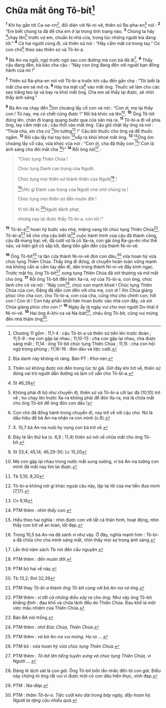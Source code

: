 # Chữa mắt ông Tô-bít[^1]
<sup><b>1</b></sup> Khi họ gần tới Ca-xe-rin[^2], đối diện với Ni-ni-vê, thiên sứ Ra-pha-en[^3] nói : <sup><b>2</b></sup> “Em biết chúng ta đã để cha em ở lại trong tình trạng nào. <sup><b>3</b></sup> Chúng ta hãy [^1*]chạy lên[^4] trước vợ em, chuẩn bị nhà cửa, trong lúc những người kia đang tới.” <sup><b>4</b></sup> Cả hai người cùng đi, và thiên sứ nói : “Hãy cầm mật cá trong tay.” Có con chó[^5] theo sau thiên sứ và Tô-bi-a.

<sup><b>5</b></sup> Bà An-na ngồi, ngó trước ngó sau con đường mà con bà đã đi[^6]. <sup><b>6</b></sup> Thấy cậu đang đến, bà bảo cha cậu : “Này con ông đang đến với người bạn đồng hành của nó !”

<sup><b>7</b></sup> Thiên sứ Ra-pha-en nói với Tô-bi-a trước khi cậu đến gần cha : “Tôi biết là mắt cha em sẽ mở ra. <sup><b>8</b></sup> Hãy tra mật cá[^7] vào mắt ông. Thuốc sẽ làm cho các sẹo trắng teo lại và bay ra khỏi mắt ông. Cha em sẽ thấy lại được, sẽ nhìn thấy ánh sáng.”

<sup><b>9</b></sup> Bà An-na chạy đến [^2*]ôm choàng lấy cổ con và nói : “Con ơi, mẹ lại thấy con ! Từ nay, mẹ có chết cũng được !” Rồi bà khóc oà lên[^8]. <sup><b>10</b></sup> Ông Tô-bít đứng lên, chân đi loạng quạng bước qua cửa sân mà ra. <sup><b>11</b></sup> Tô-bi-a đi về phía ông, tay cầm mật cá ; cậu thổi vào mắt ông. Cậu giữ chặt lấy ông và nói : “Thưa cha, xin cha cứ [^3*]tin tưởng[^9] !” Cậu bôi thuốc cho ông và để thuốc ngấm. <sup><b>12</b></sup> Rồi cậu lấy hai tay bóc [^4*]vẩy ra khỏi khoé mắt ông. <sup><b>13</b></sup> [^10]Ông ôm choàng lấy cổ cậu, vừa khóc vừa nói : “Con ơi, cha đã thấy con [^11]! Con là ánh sáng cho đôi mắt cha [^12]!” <sup><b>14</b></sup> Rồi ông nói[^13] : 
> “Chúc tụng Thiên Chúa !
> 
> Chúc tụng Danh cao trọng của Người.
> 
> Chúc tụng mọi thiên sứ thánh thiện của Người[^14] !
> 
> [^15]Ước gì Danh cao trọng của Người che chở chúng ta !
> 
> Chúc tụng mọi thiên sứ đến muôn đời !
> 
> Vì tôi đã bị [^5*]Người đánh phạt,
> 
> nhưng nay lại được thấy Tô-bi-a, con tôi !”
>

<sup><b>15</b></sup> Tô-bi-a[^16] hoan hỷ bước vào nhà, miệng vang lời chúc tụng Thiên Chúa[^17]. Tô-bi-a[^18] kể cho cha cậu biết là[^19] cuộc hành trình của cậu đã thành công, cậu đã mang bạc về, đã cưới vợ là cô Xa-ra, con gái ông Ra-gu-ên như thế nào, và hiện giờ cô sắp tới, đang tiến gần đến cửa thành Ni-ni-vê.

<sup><b>16</b></sup> Ông Tô-bít[^20] ra tận cửa thành Ni-ni-vê đón con dâu,[^21] vừa hoan hỷ vừa chúc tụng Thiên Chúa. Thấy ông đi đứng, di chuyển hoàn toàn vững mạnh mà không cần ai cầm tay dẫn đi, dân trong thành Ni-ni-vê đầy kinh ngạc. Trước mặt họ, ông Tô-bít[^22] xưng tụng Thiên Chúa đã xót thương và mở mắt cho ông. <sup><b>17</b></sup> Rồi ông Tô-bít đến bên Xa-ra, vợ của Tô-bi-a, con ông, chúc lành cho cô và nói : “Này con[^23], chúc con mạnh khoẻ ! Chúc tụng Thiên Chúa của con, Đấng đã dẫn con đến với cha mẹ, con ơi ! Xin Chúa giáng phúc cho cha con, cho Tô-bi-a, con của cha, cũng như cho chính con, hỡi con ! Con ơi ! Con hãy phấn khởi hân hoan bước vào nhà con đây, và xin Chúa giáng phúc cho con !” <sup><b>18</b></sup> Ngày ấy là ngày vui cho mọi người Do-thái ở Ni-ni-vê. <sup><b>19</b></sup> Hai ông A-khi-ca và Na-bát[^24], cháu ông Tô-bít, cũng vui mừng đến nhà thăm ông[^25].

[^1]: Chương 11 gồm : 11,1-4 : cậu Tô-bi-a và thiên sứ tiến lên trước đoàn ; 11,5-9 : mẹ con gặp lại nhau ; 11,10-13 : cha con gặp lại nhau, cha được sáng mắt ; 11,14 : ông Tô-bít chúc tụng Thiên Chúa ; 11,15 : cha con hội ngộ trùng phùng ; 11,16-19 : đón dâu và tiệc cưới.
[^2]: Địa danh này không rõ ràng. Bản PT : <i>Kha-ran</i>.
[^3]: Thiên sứ không được nói đến trong lúc từ giã. Giờ đây khi trở về, thiên sứ đóng vai trò người dẫn đường và làm cố vấn cho Tô-bi-a.
[^4]: Không phải đi bộ như chuyến đi, thiên sứ và Tô-bi-a cỡi lạc đà (10,10) trở về ; họ chạy lên trước Xa-ra không phải để đón Xa-ra, mà là chữa mắt cho ông Tô-bít để ông đón con dâu !
[^5]: Con chó đã đồng hành trong chuyến đi, nay trở về với cậu chủ. Nó là dấu hiệu để bà An-na nhận ra con mình (c.6).
[^6]: X. 10,7 bà An-na nuôi hy vọng con bà trở về.
[^7]: Đây là lần thứ ba (x. 6,9 ; 11,4) thiên sứ nói về chữa mắt cho ông Tô-bít.
[^8]: Mẹ con gặp lại nhau trong nước mắt sung sướng, vì bà An-na tưởng con mình đã mất nay tìm lại được.
[^9]: Tô-bi-a không nói gì khác ngoài câu này, lặp lại lời của mẹ tiễn đưa mình (7,17).
[^10]: PTM thêm : <i>nhìn thấy con</i>.
[^11]: Hiểu theo hai nghĩa : nhìn được con với tất cả thân hình, hoạt động, nhìn thấy con trở về an toàn, tốt đẹp.
[^12]: Trong 10,5 bà An-na đã sánh ví như vậy. Ở đây, nghĩa mạnh hơn : Tô-bi-a đã chữa cho cha mình sáng mắt, nhìn thấy mọi sự trong ánh sáng.
[^13]: Lần thứ năm sách Tb nói đến cầu nguyện.
[^14]: PTM thêm : <i>đến muôn đời</i>.
[^15]: PTM bỏ hai vế này.
[^16]: PTM thay <i>Tô-bi-a</i> thành <i>ông Tô-bít cùng với bà An-na vợ ông</i>.
[^17]: PTM thêm : <i>vì tất cả những điều xảy ra cho ông</i>. Như vậy ông Tô-bít khẳng định : đau khổ và chữa lành đều do Thiên Chúa. Đau khổ là một việc mầu nhiệm của Thiên Chúa.
[^18]: Bản BA nói trống.
[^19]: PTM thêm : <i>nhờ Đức Chúa, Thiên Chúa</i>.
[^20]: PTM thêm : <i>và bà An-na vui mừng. Họ ra ....</i>
[^21]: PTM bỏ : <i>vừa hoan hỷ vừa chúc tụng Thiên Chúa</i>.
[^22]: PTM thêm : <i>Tô-bít lớn tiếng tuyên xưng và chúc tụng Thiên Chúa, vì Người ...</i>.
[^23]: Đáng lẽ dịch sát là <i>con gái</i>. Ông Tô-bít bốn lần nhắc đến từ <i>con gái</i>. Điều này chứng tỏ ông rất vui vì được một cô con dâu hiền thục, xinh đẹp.
[^24]: PTM : <i>Na-đáp</i>.
[^25]: PTM : <i>thăm Tô-bi-a. Tiệc cưới kéo dài trong bảy ngày, đầy hoan hỷ. Người ta tặng cậu nhiều quà</i>.
[^1*]: St 46,28
[^2*]: St 33,4; 45,14; 46,29-30; Lc 15,20
[^3*]: Tb 5,10; 8,20
[^4*]: Cv 9,18
[^5*]: Tb 13,2; Đnl 32,39

